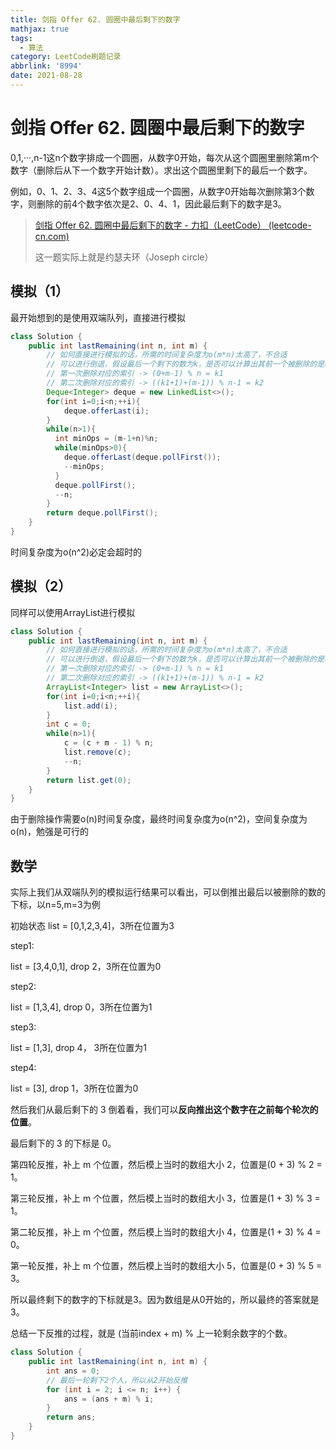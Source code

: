 ```yaml
---
title: 剑指 Offer 62. 圆圈中最后剩下的数字
mathjax: true
tags:
  - 算法
category: LeetCode刷题记录
abbrlink: '8994'
date: 2021-08-28
---
```

# 剑指 Offer 62. 圆圈中最后剩下的数字


0,1,···,n-1这n个数字排成一个圆圈，从数字0开始，每次从这个圆圈里删除第m个数字（删除后从下一个数字开始计数）。求出这个圆圈里剩下的最后一个数字。

例如，0、1、2、3、4这5个数字组成一个圆圈，从数字0开始每次删除第3个数字，则删除的前4个数字依次是2、0、4、1，因此最后剩下的数字是3。

> [剑指 Offer 62. 圆圈中最后剩下的数字 - 力扣（LeetCode） (leetcode-cn.com)](https://leetcode-cn.com/problems/yuan-quan-zhong-zui-hou-sheng-xia-de-shu-zi-lcof/)
>
> 这一题实际上就是约瑟夫环（Joseph circle）

<!-- more -->

## 模拟（1）

最开始想到的是使用双端队列，直接进行模拟

```java
class Solution {
    public int lastRemaining(int n, int m) {
        // 如何直接进行模拟的话，所需的时间复杂度为o(m*n)太高了，不合适
        // 可以进行倒退，假设最后一个剩下的数为k，是否可以计算出其前一个被删除的是哪一个？
        // 第一次删除对应的索引 -> (0+m-1) % n = k1
        // 第二次删除对应的索引 -> ((k1+1)+(m-1)) % n-1 = k2
        Deque<Integer> deque = new LinkedList<>();
        for(int i=0;i<n;++i){
            deque.offerLast(i);
        }
        while(n>1){
          int minOps = (m-1+n)%n;
          while(minOps>0){
            deque.offerLast(deque.pollFirst());
            --minOps;
          }
          deque.pollFirst();
          --n;
        }
      	return deque.pollFirst();
    }
}
```

时间复杂度为o(n^2)必定会超时的

## 模拟（2）

同样可以使用ArrayList进行模拟

```java
class Solution {
    public int lastRemaining(int n, int m) {
        // 如何直接进行模拟的话，所需的时间复杂度为o(m*n)太高了，不合适
        // 可以进行倒退，假设最后一个剩下的数为k，是否可以计算出其前一个被删除的是哪一个？
        // 第一次删除对应的索引 -> (0+m-1) % n = k1
        // 第二次删除对应的索引 -> ((k1+1)+(m-1)) % n-1 = k2
        ArrayList<Integer> list = new ArrayList<>();
        for(int i=0;i<n;++i){
            list.add(i);
        }
        int c = 0;
        while(n>1){
            c = (c + m - 1) % n;
            list.remove(c);
            --n;
        }
        return list.get(0);
    }
}
```

由于删除操作需要o(n)时间复杂度，最终时间复杂度为o(n^2)，空间复杂度为o(n)，勉强是可行的

## 数学

实际上我们从双端队列的模拟运行结果可以看出，可以倒推出最后以被删除的数的下标，以n=5,m=3为例

初始状态 list = [0,1,2,3,4]，3所在位置为3

step1:

list = [3,4,0,1], drop 2，3所在位置为0

step2:

list = [1,3,4], drop 0，3所在位置为1

step3:

list = [1,3], drop 4， 3所在位置为1

step4:

list = [3], drop 1，3所在位置为0



然后我们从最后剩下的 3 倒着看，我们可以**反向推出这个数字在之前每个轮次的位置**。

最后剩下的 3 的下标是 0。

第四轮反推，补上 m 个位置，然后模上当时的数组大小 2，位置是(0 + 3) % 2 = 1。

第三轮反推，补上 m 个位置，然后模上当时的数组大小 3，位置是(1 + 3) % 3 = 1。

第二轮反推，补上 m 个位置，然后模上当时的数组大小 4，位置是(1 + 3) % 4 = 0。

第一轮反推，补上 m 个位置，然后模上当时的数组大小 5，位置是(0 + 3) % 5 = 3。

所以最终剩下的数字的下标就是3。因为数组是从0开始的，所以最终的答案就是3。

总结一下反推的过程，就是 (当前index + m) % 上一轮剩余数字的个数。

```java
class Solution {
    public int lastRemaining(int n, int m) {
        int ans = 0;
        // 最后一轮剩下2个人，所以从2开始反推
        for (int i = 2; i <= n; i++) {
            ans = (ans + m) % i;
        }
        return ans;
    }
}
```

